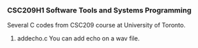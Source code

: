 ### CSC209H1 Software Tools and Systems Programming
Several C codes from CSC209 course at University of Toronto.

1. addecho.c
You can add echo on a wav file.

